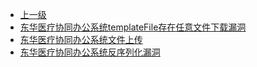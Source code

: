* [上一级](docs/wy876_poc/)
* [东华医疗协同办公系统templateFile存在任意文件下载漏洞](docs/wy876_poc/%E4%B8%9C%E5%8D%8E%E5%8C%BB%E7%96%97%E5%8D%8F%E5%90%8C%E5%8A%9E%E5%85%AC%E7%B3%BB%E7%BB%9F/%E4%B8%9C%E5%8D%8E%E5%8C%BB%E7%96%97%E5%8D%8F%E5%90%8C%E5%8A%9E%E5%85%AC%E7%B3%BB%E7%BB%9FtemplateFile%E5%AD%98%E5%9C%A8%E4%BB%BB%E6%84%8F%E6%96%87%E4%BB%B6%E4%B8%8B%E8%BD%BD%E6%BC%8F%E6%B4%9E.md)
* [东华医疗协同办公系统文件上传](docs/wy876_poc/%E4%B8%9C%E5%8D%8E%E5%8C%BB%E7%96%97%E5%8D%8F%E5%90%8C%E5%8A%9E%E5%85%AC%E7%B3%BB%E7%BB%9F/%E4%B8%9C%E5%8D%8E%E5%8C%BB%E7%96%97%E5%8D%8F%E5%90%8C%E5%8A%9E%E5%85%AC%E7%B3%BB%E7%BB%9F%E6%96%87%E4%BB%B6%E4%B8%8A%E4%BC%A0.md)
* [东华医疗协同办公系统反序列化漏洞](docs/wy876_poc/%E4%B8%9C%E5%8D%8E%E5%8C%BB%E7%96%97%E5%8D%8F%E5%90%8C%E5%8A%9E%E5%85%AC%E7%B3%BB%E7%BB%9F/%E4%B8%9C%E5%8D%8E%E5%8C%BB%E7%96%97%E5%8D%8F%E5%90%8C%E5%8A%9E%E5%85%AC%E7%B3%BB%E7%BB%9F%E5%8F%8D%E5%BA%8F%E5%88%97%E5%8C%96%E6%BC%8F%E6%B4%9E.md)
